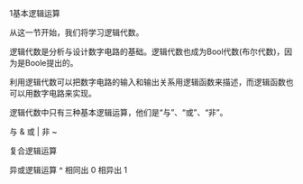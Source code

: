 

1基本逻辑运算


从这一节开始，我们将学习逻辑代数。

逻辑代数是分析与设计数字电路的基础。逻辑代数也成为Bool代数(布尔代数)，因为是Boole提出的。

利用逻辑代数可以把数字电路的输入和输出关系用逻辑函数来描述，而逻辑函数也可以用数字电路来实现。

逻辑代数中只有三种基本逻辑运算，他们是“与”、“或”、“非”。



与 &
或 |
非 ~



复合逻辑运算


异或逻辑运算
^
相同出 0
相异出 1

